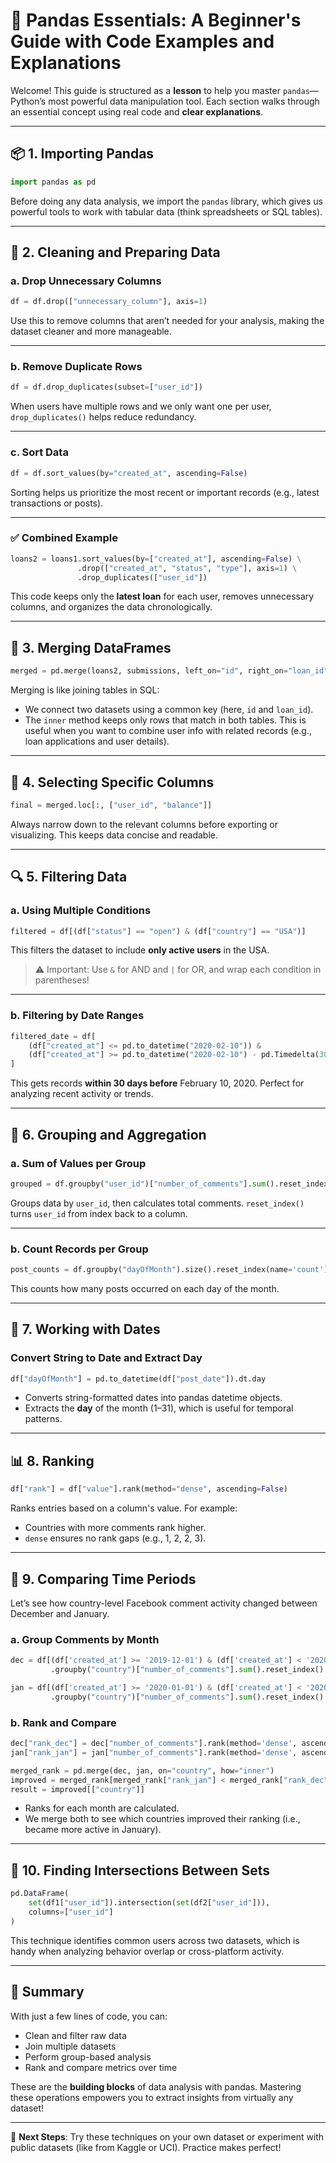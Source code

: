 
# 🐼 Pandas Essentials: A Beginner's Guide with Code Examples and Explanations

Welcome! This guide is structured as a **lesson** to help you master `pandas`—Python’s most powerful data manipulation tool. Each section walks through an essential concept using real code and **clear explanations**.

---

## 📦 1. Importing Pandas

```python
import pandas as pd
```

Before doing any data analysis, we import the `pandas` library, which gives us powerful tools to work with tabular data (think spreadsheets or SQL tables).

---

## 🧹 2. Cleaning and Preparing Data

### a. Drop Unnecessary Columns

```python
df = df.drop(["unnecessary_column"], axis=1)
```

Use this to remove columns that aren’t needed for your analysis, making the dataset cleaner and more manageable.

---

### b. Remove Duplicate Rows

```python
df = df.drop_duplicates(subset=["user_id"])
```

When users have multiple rows and we only want one per user, `drop_duplicates()` helps reduce redundancy.

---

### c. Sort Data

```python
df = df.sort_values(by="created_at", ascending=False)
```

Sorting helps us prioritize the most recent or important records (e.g., latest transactions or posts).

---

### ✅ Combined Example

```python
loans2 = loans1.sort_values(by=["created_at"], ascending=False) \
               .drop(["created_at", "status", "type"], axis=1) \
               .drop_duplicates(["user_id"])
```

This code keeps only the **latest loan** for each user, removes unnecessary columns, and organizes the data chronologically.

---

## 🔗 3. Merging DataFrames

```python
merged = pd.merge(loans2, submissions, left_on="id", right_on="loan_id", how="inner")
```

Merging is like joining tables in SQL:
- We connect two datasets using a common key (here, `id` and `loan_id`).
- The `inner` method keeps only rows that match in both tables.
This is useful when you want to combine user info with related records (e.g., loan applications and user details).

---

## 📄 4. Selecting Specific Columns

```python
final = merged.loc[:, ["user_id", "balance"]]
```

Always narrow down to the relevant columns before exporting or visualizing. This keeps data concise and readable.

---

## 🔍 5. Filtering Data

### a. Using Multiple Conditions

```python
filtered = df[(df["status"] == "open") & (df["country"] == "USA")]
```

This filters the dataset to include **only active users** in the USA.

> ⚠️ Important: Use `&` for AND and `|` for OR, and wrap each condition in parentheses!

---

### b. Filtering by Date Ranges

```python
filtered_date = df[
    (df["created_at"] <= pd.to_datetime("2020-02-10")) &
    (df["created_at"] >= pd.to_datetime("2020-02-10") - pd.Timedelta(30, "D"))
]
```

This gets records **within 30 days before** February 10, 2020.
Perfect for analyzing recent activity or trends.

---

## 🧮 6. Grouping and Aggregation

### a. Sum of Values per Group

```python
grouped = df.groupby("user_id")["number_of_comments"].sum().reset_index()
```

Groups data by `user_id`, then calculates total comments.
`reset_index()` turns `user_id` from index back to a column.

---

### b. Count Records per Group

```python
post_counts = df.groupby("dayOfMonth").size().reset_index(name='count')
```

This counts how many posts occurred on each day of the month.

---

## 📅 7. Working with Dates

### Convert String to Date and Extract Day

```python
df["dayOfMonth"] = pd.to_datetime(df["post_date"]).dt.day
```

- Converts string-formatted dates into pandas datetime objects.
- Extracts the **day** of the month (1–31), which is useful for temporal patterns.

---

## 📊 8. Ranking

```python
df["rank"] = df["value"].rank(method="dense", ascending=False)
```

Ranks entries based on a column's value. For example:
- Countries with more comments rank higher.
- `dense` ensures no rank gaps (e.g., 1, 2, 2, 3).

---

## 🔁 9. Comparing Time Periods

Let’s see how country-level Facebook comment activity changed between December and January.

### a. Group Comments by Month

```python
dec = df[(df['created_at'] >= '2019-12-01') & (df['created_at'] < '2020-01-01')] \
         .groupby("country")["number_of_comments"].sum().reset_index()

jan = df[(df['created_at'] >= '2020-01-01') & (df['created_at'] < '2020-02-01')] \
         .groupby("country")["number_of_comments"].sum().reset_index()
```

### b. Rank and Compare

```python
dec["rank_dec"] = dec["number_of_comments"].rank(method='dense', ascending=False)
jan["rank_jan"] = jan["number_of_comments"].rank(method='dense', ascending=False)

merged_rank = pd.merge(dec, jan, on="country", how="inner")
improved = merged_rank[merged_rank["rank_jan"] < merged_rank["rank_dec"]]
result = improved[["country"]]
```

- Ranks for each month are calculated.
- We merge both to see which countries improved their ranking (i.e., became more active in January).

---

## 🔗 10. Finding Intersections Between Sets

```python
pd.DataFrame(
    set(df1["user_id"]).intersection(set(df2["user_id"])),
    columns=["user_id"]
)
```

This technique identifies common users across two datasets, which is handy when analyzing behavior overlap or cross-platform activity.

---

## 🎯 Summary

With just a few lines of code, you can:
- Clean and filter raw data
- Join multiple datasets
- Perform group-based analysis
- Rank and compare metrics over time

These are the **building blocks** of data analysis with pandas. Mastering these operations empowers you to extract insights from virtually any dataset!

---

🧠 **Next Steps**: Try these techniques on your own dataset or experiment with public datasets (like from Kaggle or UCI). Practice makes perfect!

